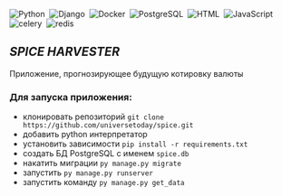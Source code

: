 ![Python](https://img.shields.io/badge/-Python-05122A?style=flat&logo=python)&nbsp;
![Django](https://img.shields.io/badge/-Django-05122A?style=flat&logo=django&logoColor=092E20)&nbsp;
![Docker](https://img.shields.io/badge/-Docker-05122A?style=flat&logo=Docker)&nbsp;
![PostgreSQL](https://img.shields.io/badge/-PostgreSQL-05122A?style=flat&logo=PostgreSQL)&nbsp;
![HTML](https://img.shields.io/badge/-HTML-05122A?style=flat&logo=HTML5)&nbsp;
![JavaScript](https://img.shields.io/badge/-JavaScript-05122A?style=flat&logo=javascript)&nbsp;
![celery](https://img.shields.io/badge/-celery-05122A?style=flat&logo=celery)&nbsp;
![redis](https://img.shields.io/badge/-redis-05122A?style=flat&logo=redis)

## *SPICE HARVESTER*
Приложение, прогнозирующее будущую котировку валюты


### Для запуска приложения:

 - клонировать репозиторий `git clone https://github.com/universetoday/spice.git`
 - добавить python интерпретатор 
 - установить зависимости `pip install -r requirements.txt`
 - создать БД PostgreSQL с именем `spice.db`
 - накатить миграции `py manage.py migrate`
 - запустить `py manage.py runserver`
 - запустить команду `py manage.py get_data`
